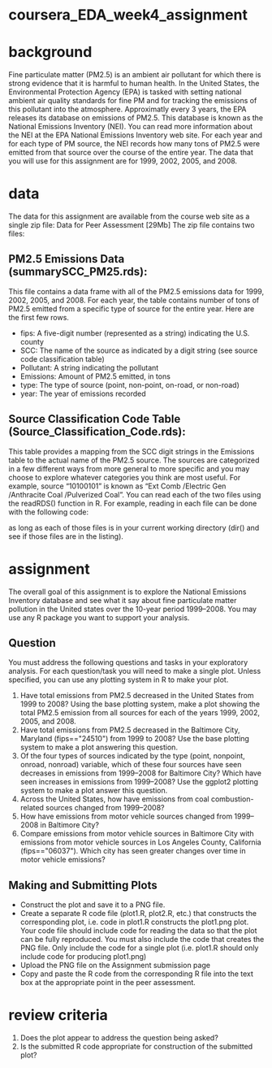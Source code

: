 # coursera_EDA_week4_assignment
# background
Fine particulate matter (PM2.5) is an ambient air pollutant for which there is strong evidence that it is harmful to human health. In the United States, the Environmental Protection Agency (EPA) is tasked with setting national ambient air quality standards for fine PM and for tracking the emissions of this pollutant into the atmosphere. Approximatly every 3 years, the EPA releases its database on emissions of PM2.5. This database is known as the National Emissions Inventory (NEI). You can read more information about the NEI at the EPA National Emissions Inventory web site.
For each year and for each type of PM source, the NEI records how many tons of PM2.5 were emitted from that source over the course of the entire year. The data that you will use for this assignment are for 1999, 2002, 2005, and 2008.

# data
The data for this assignment are available from the course web site as a single zip file:
Data for Peer Assessment [29Mb]
The zip file contains two files:
## PM2.5 Emissions Data (summarySCC_PM25.rds): 
This file contains a data frame with all of the PM2.5 emissions data for 1999, 2002, 2005, and 2008. For each year, the table contains number of tons of PM2.5 emitted from a specific type of source for the entire year. Here are the first few rows.

- fips: A five-digit number (represented as a string) indicating the U.S. county
- SCC: The name of the source as indicated by a digit string (see source code classification table)
- Pollutant: A string indicating the pollutant
- Emissions: Amount of PM2.5 emitted, in tons
- type: The type of source (point, non-point, on-road, or non-road)
- year: The year of emissions recorded

## Source Classification Code Table (Source_Classification_Code.rds): 
This table provides a mapping from the SCC digit strings in the Emissions table to the actual name of the PM2.5 source. The sources are categorized in a few different ways from more general to more specific and you may choose to explore whatever categories you think are most useful. For example, source “10100101” is known as “Ext Comb /Electric Gen /Anthracite Coal /Pulverized Coal”.
You can read each of the two files using the readRDS() function in R. For example, reading in each file can be done with the following code:

as long as each of those files is in your current working directory (dir() and see if those files are in the listing).

# assignment
The overall goal of this assignment is to explore the National Emissions Inventory database and see what it say about fine particulate matter pollution in the United states over the 10-year period 1999–2008. You may use any R package you want to support your analysis.
## Question
You must address the following questions and tasks in your exploratory analysis. For each question/task you will need to make a single plot. Unless specified, you can use any plotting system in R to make your plot.
1. Have total emissions from PM2.5 decreased in the United States from 1999 to 2008? Using the base plotting system, make a plot showing the total PM2.5 emission from all sources for each of the years 1999, 2002, 2005, and 2008.
2. Have total emissions from PM2.5 decreased in the Baltimore City, Maryland (fips=="24510") from 1999 to 2008? Use the base plotting system to make a plot answering this question.
3. Of the four types of sources indicated by the type (point, nonpoint, onroad, nonroad) variable, which of these four sources have seen decreases in emissions from 1999–2008 for Baltimore City? Which have seen increases in emissions from 1999–2008? Use the ggplot2 plotting system to make a plot answer this question.
4. Across the United States, how have emissions from coal combustion-related sources changed from 1999–2008?
5. How have emissions from motor vehicle sources changed from 1999–2008 in Baltimore City?
6. Compare emissions from motor vehicle sources in Baltimore City with emissions from motor vehicle sources in Los Angeles County, California (fips=="06037"). Which city has seen greater changes over time in motor vehicle emissions?
## Making and Submitting Plots
- Construct the plot and save it to a PNG file.
- Create a separate R code file (plot1.R, plot2.R, etc.) that constructs the corresponding plot, i.e. code in plot1.R constructs the plot1.png plot. Your code file should include code for reading the data so that the plot can be fully reproduced. You must also include the code that creates the PNG file. Only include the code for a single plot (i.e. plot1.R should only include code for producing plot1.png)
- Upload the PNG file on the Assignment submission page
- Copy and paste the R code from the corresponding R file into the text box at the appropriate point in the peer assessment.

# review criteria
1. Does the plot appear to address the question being asked?
2. Is the submitted R code appropriate for construction of the submitted plot?
